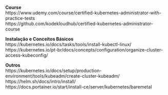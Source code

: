 <p>
  <b>Course</b></br>
  https://www.udemy.com/course/certified-kubernetes-administrator-with-practice-tests</br>
  https://github.com/kodekloudhub/certified-kubernetes-administrator-course</br>
</p>
<p>
  <b>Instalação e Conceitos Básicos</b></br>
  https://kubernetes.io/docs/tasks/tools/install-kubectl-linux/</br>
  https://kubernetes.io/pt-br/docs/concepts/configuration/organize-cluster-access-kubeconfig/</br>
</p>
<p>
  <b>Outros</b></br>
  https://kubernetes.io/docs/setup/production-environment/tools/kubeadm/create-cluster-kubeadm/</br>
  https://helm.sh/docs/intro/install/</br>
  https://docs.portainer.io/start/install-ce/server/kubernetes/baremetal</br>
</p>
